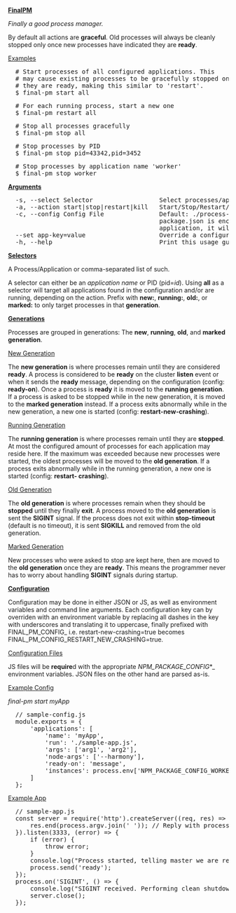 <u>**FinalPM**</u>

_Finally a good process manager._

By default all actions are **graceful**. Old processes will always be cleanly
stopped only once new processes have indicated they are **ready**.

<u>Examples</u>

<pre>  # Start processes of all configured applications. This                        
  # may cause existing processes to be gracefully stopped once                  
  # they are ready, making this similar to 'restart'.                           
  $ final-pm start all                                                          
</pre>

<pre>  # For each running process, start a new one                                   
  $ final-pm restart all                                                        
</pre>

<pre>  # Stop all processes gracefully                                               
  $ final-pm stop all                                                           
</pre>

<pre>  # Stop processes by PID                                                       
  $ final-pm stop pid=43342,pid=3452                                            
</pre>

<pre>  # Stop processes by application name 'worker'                                 
  $ final-pm stop worker                                                        
</pre>

<u>**Arguments**</u>

<pre>  -s, --select Selector                  Select processes/applications.                                                
  -a, --action start|stop|restart|kill   Start/Stop/Restart/Kill all selected.                                         
  -c, --config Config File               Default: ./process-config.{js,json} and checks parent folders until a         
                                         package.json is encountered. If you specified a config for an already running 
                                         application, it will be only be applied to new processes.                     
  --set app-key=value                    Override a configuration key.                                                 
  -h, --help                             Print this usage guide.                                                       
</pre>

<u>**Selectors**</u>

A Process/Application or comma-separated list of such.

A selector can either be an _application name_ or PID (pid=_id_). Using **all** as a
selector will target all applications found in the configuration and/or are
running, depending on the action. Prefix with **new:**, **running:**, **old:**, or
**marked:** to only target processes in that **generation**.

<u>**Generations**</u>

Processes are grouped in generations:
The **new**, **running**, **old**, and **marked generation**.

<u>New Generation</u>

The **new generation** is where processes remain until they are considered **ready**.
A process is considered to be **ready** on the cluster **listen** event or when it
sends the **ready** message, depending on the configuration (config: **ready-on**).
Once a process is **ready** it is moved to the **running generation**. If a process
is asked to be stopped while in the new generation, it is moved to the **marked
generation** instead. If a process exits abnormally while in the new
generation, a new one is started (config: **restart-new-crashing**).

<u>Running Generation</u>

The **running generation** is where processes remain until they are **stopped**. At
most the configured amount of processes for each application may reside here.
If the maximum was exceeded because new processes were started, the oldest
processes will be moved to the **old generation**. If a process exits abnormally
while in the running generation, a new one is started (config: **restart-
crashing**).

<u>Old Generation</u>

The **old generation** is where processes remain when they should be **stopped**
until they finally **exit**. A process moved to the **old generation** is sent the
**SIGINT** signal. If the process does not exit within **stop-timeout** (default is
no timeout), it is sent **SIGKILL** and removed from the old generation.

<u>Marked Generation</u>

New processes who were asked to stop are kept here, then are moved to the **old
generation** once they are **ready**. This means the programmer never has to worry
about handling **SIGINT** signals during startup.

<u>**Configuration**</u>

Configuration may be done in either JSON or JS, as well as environment
variables and command line arguments. Each configuration key can by overriden
with an environment variable by replacing all dashes in the key with
underscores and translating it to uppercase, finally prefixed with
FINAL_PM_CONFIG_ i.e. restart-new-crashing=true becomes
FINAL_PM_CONFIG_RESTART_NEW_CRASHING=true.

<u>Configuration Files</u>

JS files will be **require**d with the appropriate _NPM_PACKAGE_CONFIG_*_
environment variables. JSON files on the other hand are parsed as-is.

<u>Example Config</u>

_final-pm start myApp_

<pre>  // sample-config.js                                                  
  module.exports = {                                                   
      'applications': [                                                
          'name': 'myApp',                                             
          'run': './sample-app.js',                                    
          'args': ['arg1', 'arg2'],                                    
          'node-args': ['--harmony'],                                  
          'ready-on': 'message',                                       
          'instances': process.env['NPM_PACKAGE_CONFIG_WORKERS'] || 4, 
      ]                                                                
  };                                                                   
</pre>

<u>Example App</u>

<pre>  // sample-app.js                                                     
  const server = require('http').createServer((req, res) => {          
      res.end(process.argv.join(' ')); // Reply with process arguments 
  }).listen(3333, (error) => {                                         
      if (error) {                                                     
          throw error;                                                 
      }                                                                
      console.log("Process started, telling master we are ready...");  
      process.send('ready');                                           
  });                                                                  
  process.on('SIGINT', () => {                                         
      console.log("SIGINT received. Performing clean shutdown...");    
      server.close();                                                  
  });                                                                  
</pre>